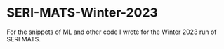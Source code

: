 # SERI-MATS-Winter-2023
For the snippets of ML and other code I wrote for the Winter 2023 run of SERI MATS.
